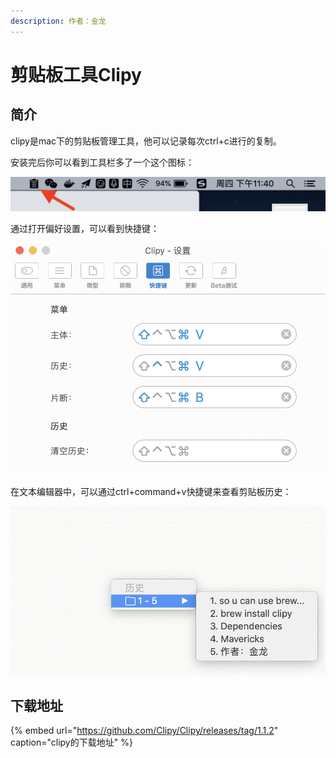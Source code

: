 ```yaml
---
description: 作者：金龙
---
```


# 剪贴板工具Clipy

## 简介

clipy是mac下的剪贴板管理工具，他可以记录每次ctrl+c进行的复制。

安装完后你可以看到工具栏多了一个这个图标：

![](../../.gitbook/assets/ping-mu-kuai-zhao-20190411-xia-wu-11.40.27.png)

通过打开偏好设置，可以看到快捷键：

![](../../.gitbook/assets/image%20%2839%29.png)

在文本编辑器中，可以通过ctrl+command+v快捷键来查看剪贴板历史：

![](../../.gitbook/assets/ping-mu-kuai-zhao-20190411-xia-wu-11.37.17%20%281%29.png)

## 下载地址

{% embed url="https://github.com/Clipy/Clipy/releases/tag/1.1.2" caption="clipy的下载地址" %}



